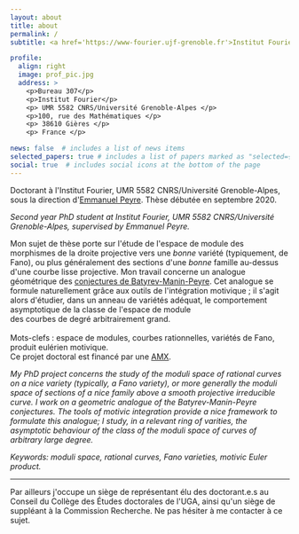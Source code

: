 ```yaml
---
layout: about
title: about
permalink: /
subtitle: <a href='https://www-fourier.ujf-grenoble.fr'>Institut Fourier</a>,  <a href='https://www.univ-grenoble-alpes.fr/'>Université Grenoble-Alpes</a>. 

profile:
  align: right
  image: prof_pic.jpg
  address: >
    <p>Bureau 307</p>
    <p>Institut Fourier</p>
    <p> UMR 5582 CNRS/Université Grenoble-Alpes </p>
    <p>100, rue des Mathématiques </p>
    <p> 38610 Gières </p>
    <p> France </p>

news: false  # includes a list of news items
selected_papers: true # includes a list of papers marked as "selected={true}"
social: true  # includes social icons at the bottom of the page
---
```


Doctorant à l'Institut Fourier, UMR 5582 CNRS/Université Grenoble-Alpes, sous la direction d'<a href="https://www-fourier.univ-grenoble-alpes.fr/~peyre">Emmanuel Peyre</a>.
Thèse débutée en septembre 2020.

<i> Second year PhD student at Institut Fourier, UMR 5582 CNRS/Université Grenoble-Alpes,
supervised by Emmanuel Peyre. </i>

Mon sujet de thèse porte sur l'étude de l'espace de module des morphismes
de la droite projective vers une <i>bonne</i>  variété (typiquement, de Fano),
ou plus généralement des sections d'une <i>bonne</i>  famille au-dessus d'une courbe lisse projective.
Mon travail concerne un analogue géométrique des <a href="https://en.wikipedia.org/wiki/Manin_conjecture"  > conjectures de Batyrev-Manin-Peyre</a>.
Cet analogue se formule naturellement grâce aux outils de l'intégration motivique ;
il s'agit alors d'étudier, dans un anneau de variétés adéquat, le comportement asymptotique de la classe de l'espace de module  
des courbes de degré arbitrairement grand.<br/>
<br/>
Mots-clefs : espace de modules, courbes rationnelles, variétés de Fano, produit eulérien motivique.<br/>
Ce projet doctoral est financé par une <a href="https://www.polytechnique.edu/programmedoctoral/fr/financement-amx">AMX</a>.

<i>My PhD project concerns the study of the moduli space of rational curves on a <i>nice variety</i> (typically, a Fano variety), 
or more generally the moduli space of sections of a <i>nice family</i> above a smooth projective irreducible curve.
I work on a geometric analogue of the Batyrev-Manin-Peyre conjectures.
The tools of motivic integration provide a nice framework to formulate this analogue;
I study, in a relevant ring of varities, the asymptotic behaviour of the class of the moduli space of curves of arbitrary large degree. </i>

<i> Keywords: moduli space, rational curves, Fano varieties, motivic Euler product. </i>

----- 

Par ailleurs j'occupe un siège de représentant élu des doctorant.e.s au Conseil du Collège des Études doctorales de l'UGA, ainsi qu'un siège de suppléant à la Commission Recherche. Ne pas hésiter à me contacter à ce sujet. 
